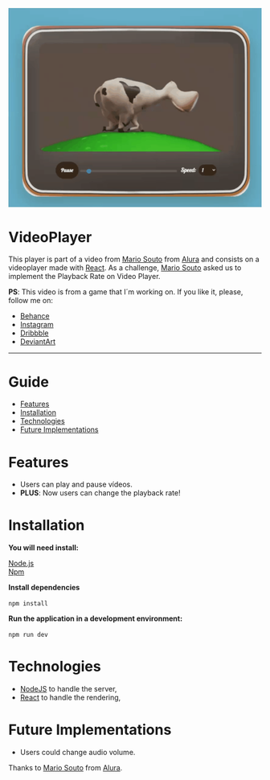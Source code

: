 <p align="center">
   <img src=".github/preview.gif""  alt="Preview from VideoPlayer"/>
</p>

# VideoPlayer

This player is part of a video from [Mario Souto](https://www.linkedin.com/in/omariosouto/) from [Alura](https://www.alura.com.br/) and consists on a videoplayer made with [React](https://reactjs.org). As a challenge, [Mario Souto](https://www.linkedin.com/in/omariosouto/) asked us to implement the Playback Rate on Video Player.

**PS**: This video is from a game that I´m working on. If you like it, please, follow me on:

* [Behance](https://www.behance.net/cledman)
* [Instagram](https://www.instagram.com/cledman.art/)
* [Dribbble](https://dribbble.com/cledman)
* [DeviantArt](https://www.deviantart.com/cledman)

---

# Guide

* [Features](#features)
* [Installation](#installation)
* [Technologies](#technologies)
* [Future Implementations](#future-implementations)


# Features

*  Users can play and pause vídeos.
*  **PLUS**: Now users can change the playback rate!


# Installation

**You will need install:**

 [Node.js](https://nodejs.org/en/download/) <br />
 [Npm](https://www.npmjs.com/) 

**Install dependencies**

```npm install```

**Run the application in a development environment:**

```npm run dev```

# Technologies

* [NodeJS](https://nodejs.org/en/) to handle the server, 
* [React](https://reactjs.org) to handle the rendering, 

# Future Implementations

*  Users could change audio volume.

Thanks to [Mario Souto](https://www.linkedin.com/in/omariosouto/) from [Alura](https://www.alura.com.br/).
##

